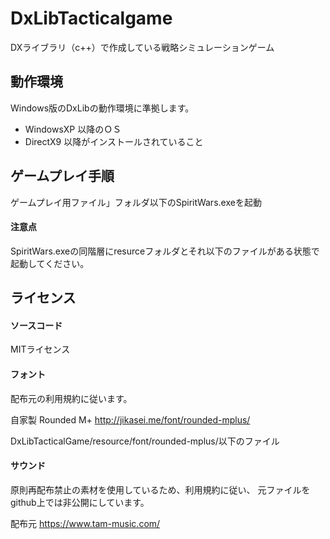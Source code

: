 # DxLibTacticalgame
DXライブラリ（c++）で作成している戦略シミュレーションゲーム

## 動作環境

Windows版のDxLibの動作環境に準拠します。

- WindowsXP 以降のＯＳ
- DirectX9 以降がインストールされていること

## ゲームプレイ手順

ゲームプレイ用ファイル」フォルダ以下のSpiritWars.exeを起動

#### 注意点

SpiritWars.exeの同階層にresurceフォルダとそれ以下のファイルがある状態で起動してください。

## ライセンス

#### ソースコード

MITライセンス

#### フォント

配布元の利用規約に従います。

自家製 Rounded M+
http://jikasei.me/font/rounded-mplus/

DxLibTacticalGame/resource/font/rounded-mplus/以下のファイル


#### サウンド

原則再配布禁止の素材を使用しているため、利用規約に従い、
元ファイルをgithub上では非公開にしています。

配布元
https://www.tam-music.com/
